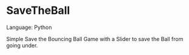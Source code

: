 # SaveTheBall
Language: Python

Simple Save the Bouncing Ball Game with a Slider to save the Ball from going under.
